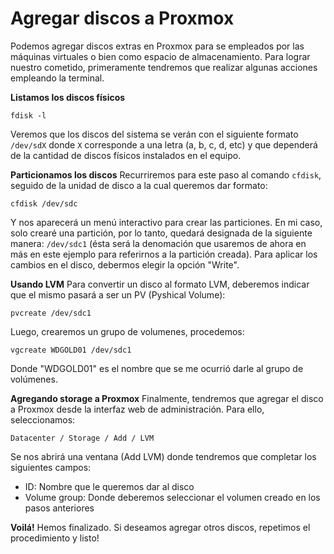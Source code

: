 <!-- TITLE: Servidores -->
<!-- SUBTITLE: Información y tips en relación a la gestión de servidores -->

# Agregar discos a Proxmox
Podemos agregar discos extras en Proxmox para se empleados por las máquinas virtuales o bien como espacio de almacenamiento. Para lograr nuestro cometido, primeramente tendremos que realizar algunas acciones empleando la terminal. 


**Listamos los discos físicos**

```apache_conf
fdisk -l
```

Veremos que los discos del sistema se verán con el siguiente formato `/dev/sdX` donde `X` corresponde a una letra (a, b, c, d, etc) y que dependerá de la cantidad de discos físicos instalados en el equipo. 

**Particionamos los discos**
Recurriremos para este paso al comando `cfdisk`, seguido de la unidad de disco a la cual queremos dar formato: 

```apache_conf
cfdisk /dev/sdc
```

Y nos aparecerá un menú interactivo para crear las particiones. En mi caso, solo crearé una partición, por lo tanto, quedará designada de la siguiente manera: `/dev/sdc1` (ésta será la denomación que usaremos de ahora en más en este ejemplo para referirnos a la partición creada). Para aplicar los cambios en el disco, debermos elegir la opción "Write".

**Usando LVM**
Para convertir un disco al formato LVM, deberemos indicar que el mismo pasará a ser un PV (Pyshical Volume):

```apache_conf
pvcreate /dev/sdc1
```

Luego, crearemos un grupo de volumenes, procedemos: 

```apache_conf
vgcreate WDGOLD01 /dev/sdc1
```

Donde "WDGOLD01" es el nombre que se me ocurrió darle al grupo de volúmenes. 

**Agregando storage a Proxmox**
Finalmente, tendremos que agregar el disco a Proxmox desde la interfaz web de administración. Para ello, seleccionamos: 

```apache_conf
Datacenter / Storage / Add / LVM 
```

Se nos abrirá una ventana (Add LVM) donde tendremos que completar los siguientes campos: 

* ID: Nombre que le queremos dar al disco
* Volume group: Donde deberemos seleccionar el volumen creado en los pasos anteriores


**Voilá!**
Hemos finalizado. Si deseamos agregar otros discos, repetimos el procedimiento y listo!


